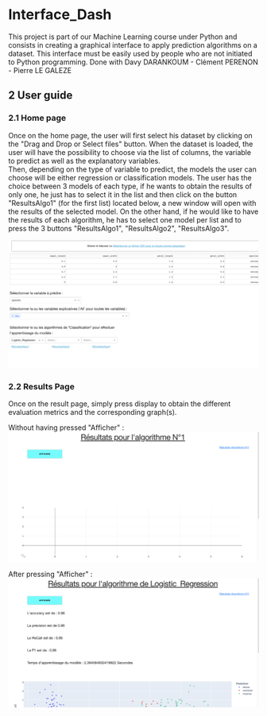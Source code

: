 # Interface_Dash

This project is part of our Machine Learning course under Python and consists in creating a graphical interface to apply prediction algorithms on a dataset. 
This interface must be easily used by people who are not initiated to Python programming.
Done with Davy DARANKOUM - Clément PERENON - Pierre LE GALEZE

## 2 User guide
### 2.1 Home page
Once on the home page, the user will first select his dataset by clicking on the "Drag and Drop or Select files" button. When the dataset is loaded, the user will have the possibility to choose via the list of columns, the variable to predict as well as the explanatory variables.  
Then, depending on the type of variable to predict, the models the user can choose will be either regression or classification models. 
The user has the choice between 3 models of each type, if he wants to obtain the results of only one, he just has to select it in the list and then click on the button "ResultsAlgo1" (for the first list) located below, a new window will open with the results of the selected model. On the other hand, if he would like to have the results of each algorithm, he has to select one model per list and to press the 3 buttons "ResultsAlgo1", "ResultsAlgo2", "ResultsAlgo3". 
  
![Image](https://github.com/PierreLGZ/Interface_Dash/blob/main/Image/acceuil.png)

### 2.2 Results Page
Once on the result page, simply press display to obtain the different evaluation metrics and the corresponding graph(s).  
  
Without having pressed "Afficher" :  
![Image](https://github.com/PierreLGZ/Interface_Dash/blob/main/Image/resultats.png)
  
After pressing "Afficher" :  
![Image](https://github.com/PierreLGZ/Interface_Dash/blob/main/Image/resultats_display.png)
